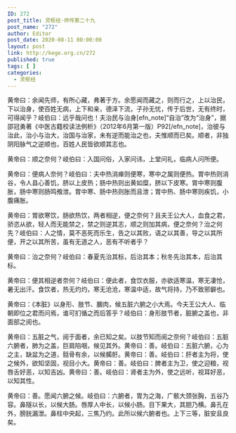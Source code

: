 ```yaml
---
ID: 272
post_title: 灵枢经·师传第二十九
post_name: "272"
author: Editor
post_date: 2020-08-11 00:00:00
layout: post
link: http://kege.org.cn/272
published: true
tags: [ ]
categories:
  - 灵枢经
---
```

黄帝曰：余闻先师，有所心藏，弗著于方。余愿闻而藏之，则而行之，上以治民，下以治身，使百姓无病，上下和亲，德泽下流，子孙无忧，传于后世，无有终时，可得闻乎？岐伯曰：远乎哉问也！夫治民与治身[efn_note]“自治”改为“治身”，据邵冠勇著《中医古籍校读法例析》（2012年6月第一版）P92[/efn_note]，治彼与治此，治小与治大，治国与治家，未有逆而能治之也，夫惟顺而已矣。顺者，非独阴阳脉气之逆顺也，百姓人民皆欲顺其志也。

黄帝曰：顺之奈何？岐伯曰：入国问俗，入家问讳，上堂问礼，临病人问所便。

黄帝曰：便病人奈何？岐伯曰：夫中热消瘅则便寒，寒中之属则便热。胃中热则消谷，令人县心善饥，脐以上皮热；肠中热则出黄如糜，脐以下皮寒。胃中寒则腹胀，肠中寒则肠鸣飧泄。胃中寒、肠中热则胀而且泄；胃中热、肠中寒则疾饥，小腹痛胀。

黄帝曰：胃欲寒饮，肠欲热饮，两者相逆，便之奈何？且夫王公大人，血食之君，骄恣从欲，轻人而无能禁之，禁之则逆其志，顺之则加其病，便之奈何？治之何先？岐伯曰：人之情，莫不恶死而乐生，告之以其败，语之以其善，导之以其所便，开之以其所苦，虽有无道之人，恶有不听者乎？

黄帝曰：治之奈何？岐伯曰：春夏先治其标，后治其本；秋冬先治其本，后治其标。

黄帝曰：便其相逆者奈何？岐伯曰：便此者，食饮衣服，亦欲适寒温，寒无凄怆，暑无出汗。食饮者，热无灼灼，寒无沧沧，寒温中适，故气将持，乃不致邪僻也。

黄帝曰：《本脏》以身形、肢节、䐃肉，候五脏六腑之小大焉。今夫王公大人、临朝即位之君而问焉，谁可扪循之而后答乎？岐伯曰：身形肢节者，脏腑之盖也，非面部之阅也。

黄帝曰：五脏之气，阅于面者，余已知之矣。以肢节知而阅之奈何？岐伯曰：五脏六腑者，肺为之盖，巨肩陷咽，候见其外。黄帝曰：善。岐伯曰：五脏六腑，心为之主，缺盆为之道，䯏骨有余，以候𩩲骬。黄帝曰：善。岐伯曰：肝者主为将，使之候外，欲知坚固，视目小大。黄帝曰：善。岐伯曰：脾者主为卫，使之迎粮，视唇舌好恶，以知吉凶。黄帝曰：善。岐伯曰：肾者主为外，使之远听，视耳好恶，以知其性。

黄帝曰：善。愿闻六腑之候。岐伯曰：六腑者，胃为之海，广骸大颈张胸，五谷乃容。鼻隧以长，以候大肠。唇厚人中长，以候小肠。目下果大，其胆乃横。鼻孔在外，膀胱漏泄。鼻柱中央起，三焦乃约。此所以候六腑者也。上下三等，脏安且良矣。